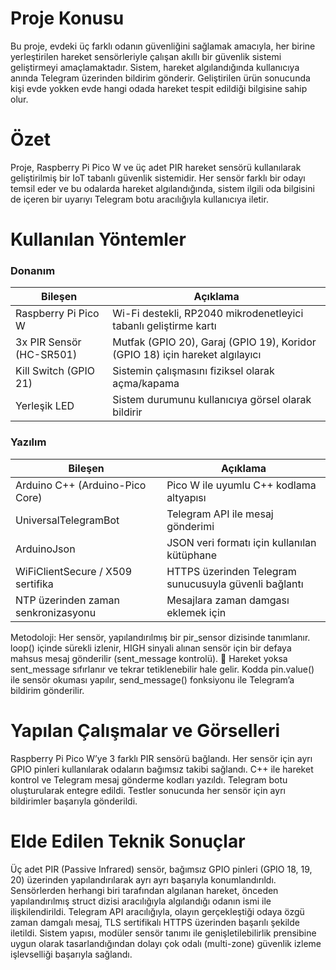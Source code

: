 # Proje Konusu

Bu proje, evdeki üç farklı odanın güvenliğini sağlamak amacıyla, her birine yerleştirilen hareket sensörleriyle çalışan akıllı bir güvenlik sistemi geliştirmeyi amaçlamaktadır. Sistem, hareket algılandığında kullanıcıya anında Telegram üzerinden bildirim gönderir. Geliştirilen ürün sonucunda kişi evde yokken evde hangi odada hareket tespit edildiği bilgisine sahip olur.

# Özet

Proje, Raspberry Pi Pico W ve üç adet PIR hareket sensörü kullanılarak geliştirilmiş bir IoT tabanlı güvenlik sistemidir. Her sensör farklı bir odayı temsil eder ve bu odalarda hareket algılandığında, sistem ilgili oda bilgisini de içeren bir uyarıyı Telegram botu aracılığıyla kullanıcıya iletir.

# Kullanılan Yöntemler

### Donanım

| Bileşen                  | Açıklama                                                                 |
|--------------------------|--------------------------------------------------------------------------|
| Raspberry Pi Pico W      | Wi-Fi destekli, RP2040 mikrodenetleyici tabanlı geliştirme kartı         |
| 3x PIR Sensör (HC-SR501) | Mutfak (GPIO 20), Garaj (GPIO 19), Koridor (GPIO 18) için hareket algılayıcı |
| Kill Switch (GPIO 21)    | Sistemin çalışmasını fiziksel olarak açma/kapama                         |
| Yerleşik LED             | Sistem durumunu kullanıcıya görsel olarak bildirir                       |

### Yazılım

| Bileşen                              | Açıklama                                                                  |
|--------------------------------------|---------------------------------------------------------------------------|
| Arduino C++ (Arduino-Pico Core)     | Pico W ile uyumlu C++ kodlama altyapısı                                   |
| UniversalTelegramBot                | Telegram API ile mesaj gönderimi                                          |
| ArduinoJson                         | JSON veri formatı için kullanılan kütüphane                               |
| WiFiClientSecure / X509 sertifika   | HTTPS üzerinden Telegram sunucusuyla güvenli bağlantı                     |
| NTP üzerinden zaman senkronizasyonu | Mesajlara zaman damgası eklemek için                                      |

Metodoloji:
 Her sensör, yapılandırılmış bir pir\_sensor dizisinde tanımlanır.
 loop() içinde sürekli izlenir, HIGH sinyali alınan sensör için bir defaya mahsus mesaj gönderilir (sent\_message kontrolü).
 Hareket yoksa sent\_message sıfırlanır ve tekrar tetiklenebilir hale gelir.
Kodda pin.value() ile sensör okuması yapılır, send\_message() fonksiyonu ile Telegram’a bildirim gönderilir.


# Yapılan Çalışmalar ve Görselleri

Raspberry Pi Pico W’ye 3 farklı PIR sensörü bağlandı.
Her sensör için ayrı GPIO pinleri kullanılarak odaların bağımsız takibi sağlandı.
C++ ile hareket kontrol ve Telegram mesaj gönderme kodları yazıldı.
Telegram botu oluşturularak entegre edildi.
Testler sonucunda her sensör için ayrı bildirimler başarıyla gönderildi.

# Elde Edilen Teknik Sonuçlar

Üç adet PIR (Passive Infrared) sensör, bağımsız GPIO pinleri (GPIO 18, 19, 20) üzerinden yapılandırılarak ayrı ayrı başarıyla konumlandırıldı.
Sensörlerden herhangi biri tarafından algılanan hareket, önceden yapılandırılmış struct dizisi aracılığıyla algılandığı odanın ismi ile ilişkilendirildi.
Telegram API aracılığıyla, olayın gerçekleştiği odaya özgü zaman damgalı mesaj, TLS sertifikalı HTTPS üzerinden başarılı şekilde iletildi.
Sistem yapısı, modüler sensör tanımı ile genişletilebilirlik prensibine uygun olarak tasarlandığından dolayı çok odalı (multi-zone) güvenlik izleme işlevselliği başarıyla sağlandı.


